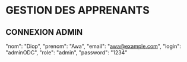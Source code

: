 # GESTION DES APPRENANTS

## CONNEXION ADMIN
 "nom": "Diop",
 "prenom": "Awa",
 "email": "awa@example.com",
 "login": "adminODC",
 "role": "admin",
 "password": "1234"
